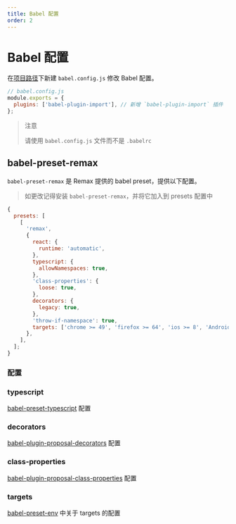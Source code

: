 ```yaml
---
title: Babel 配置
order: 2
---
```


# Babel 配置

在[项目路径](/guide/config/remax#cwd)下新建 `babel.config.js` 修改 Babel 配置。

```js
// babel.config.js
module.exports = {
  plugins: ['babel-plugin-import'], // 新增 `babel-plugin-import` 插件
};
```

> 注意
>
> 请使用 `babel.config.js` 文件而不是 `.babelrc`

## babel-preset-remax

`babel-preset-remax` 是 Remax 提供的 babel preset，提供以下配置。

> 如更改记得安装 `babel-preset-remax`，并将它加入到 presets 配置中

```js
{
  presets: [
    [
      'remax',
      {
        react: {
          runtime: 'automatic',
        },
        typescript: {
          allowNamespaces: true,
        },
        'class-properties': {
          loose: true,
        },
        decorators: {
          legacy: true,
        },
        'throw-if-namespace': true,
        targets: ['chrome >= 49', 'firefox >= 64', 'ios >= 8', 'Android > 4.4'],
      },
    ],
  ];
}
```

### 配置

### typescript

[babel-preset-typescript](https://babeljs.io/docs/en/babel-preset-typescript) 配置

### decorators

[babel-plugin-proposal-decorators](https://babeljs.io/docs/en/babel-plugin-proposal-decorators) 配置

### class-properties

[babel-plugin-proposal-class-properties](https://babeljs.io/docs/en/babel-plugin-proposal-class-properties) 配置

### targets

[babel-preset-env](https://www.babeljs.cn/docs/babel-preset-env#targets) 中关于 targets 的配置

